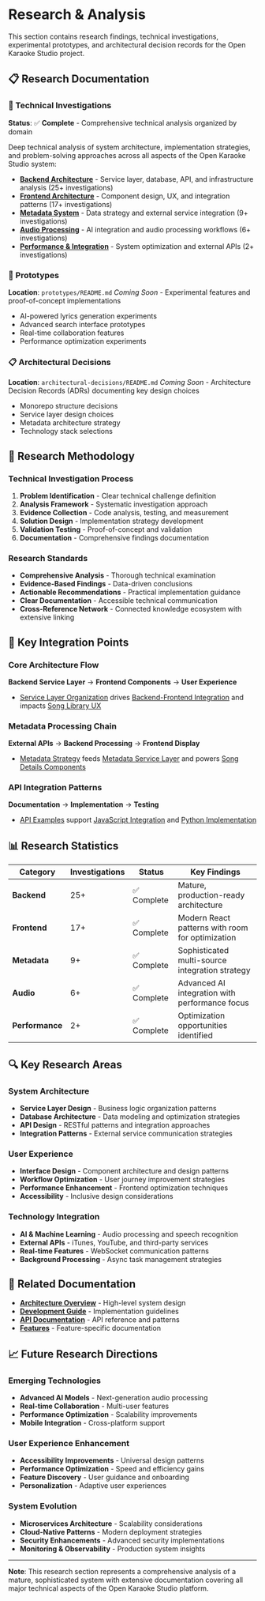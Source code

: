 # Research & Analysis

This section contains research findings, technical investigations, experimental prototypes, and architectural decision records for the Open Karaoke Studio project.

## 📋 Research Documentation

### 🔬 Technical Investigations
**Status**: ✅ **Complete** - Comprehensive technical analysis organized by domain

Deep technical analysis of system architecture, implementation strategies, and problem-solving approaches across all aspects of the Open Karaoke Studio system:

- **[Backend Architecture](backend/README.md)** - Service layer, database, API, and infrastructure analysis (25+ investigations)
- **[Frontend Architecture](frontend/README.md)** - Component design, UX, and integration patterns (17+ investigations)
- **[Metadata System](metadata/README.md)** - Data strategy and external service integration (9+ investigations)
- **[Audio Processing](audio/README.md)** - AI integration and audio processing workflows (6+ investigations)
- **[Performance & Integration](performance/README.md)** - System optimization and external APIs (2+ investigations)

### 🧪 Prototypes
**Location**: `prototypes/README.md`
*Coming Soon* - Experimental features and proof-of-concept implementations

- AI-powered lyrics generation experiments
- Advanced search interface prototypes
- Real-time collaboration features
- Performance optimization experiments

### 📋 Architectural Decisions
**Location**: `architectural-decisions/README.md`
*Coming Soon* - Architecture Decision Records (ADRs) documenting key design choices

- Monorepo structure decisions
- Service layer design choices
- Metadata architecture strategy
- Technology stack selections

## 🎯 Research Methodology

### Technical Investigation Process
1. **Problem Identification** - Clear technical challenge definition
2. **Analysis Framework** - Systematic investigation approach
3. **Evidence Collection** - Code analysis, testing, and measurement
4. **Solution Design** - Implementation strategy development
5. **Validation Testing** - Proof-of-concept and validation
6. **Documentation** - Comprehensive findings documentation

### Research Standards
- **Comprehensive Analysis** - Thorough technical examination
- **Evidence-Based Findings** - Data-driven conclusions
- **Actionable Recommendations** - Practical implementation guidance
- **Clear Documentation** - Accessible technical communication
- **Cross-Reference Network** - Connected knowledge ecosystem with extensive linking

## 🔗 Key Integration Points

### Core Architecture Flow
**Backend Service Layer** → **Frontend Components** → **User Experience**
- [Service Layer Organization](backend/004-service-layer-organization.md) drives [Backend-Frontend Integration](frontend/016-backend-frontend-integration-disconnect.md) and impacts [Song Library UX](frontend/012-improve-song-library-browsing-ux.md)

### Metadata Processing Chain  
**External APIs** → **Backend Processing** → **Frontend Display**
- [Metadata Strategy](metadata/README.md) feeds [Metadata Service Layer](backend/004c-metadata-service-layer.md) and powers [Song Details Components](frontend/016d-song-details-dialog-core.md)

### API Integration Patterns
**Documentation** → **Implementation** → **Testing**
- [API Examples](../api/examples/README.md) support [JavaScript Integration](../api/examples/javascript-examples.md) and [Python Implementation](../api/examples/python-examples.md)

## 📊 Research Statistics

| Category | Investigations | Status | Key Findings |
|----------|---------------|---------|-------------|
| **Backend** | 25+ | ✅ Complete | Mature, production-ready architecture |
| **Frontend** | 17+ | ✅ Complete | Modern React patterns with room for optimization |
| **Metadata** | 9+ | ✅ Complete | Sophisticated multi-source integration strategy |
| **Audio** | 6+ | ✅ Complete | Advanced AI integration with performance focus |
| **Performance** | 2+ | ✅ Complete | Optimization opportunities identified |

## 🔍 Key Research Areas

### System Architecture
- **Service Layer Design** - Business logic organization patterns
- **Database Architecture** - Data modeling and optimization strategies
- **API Design** - RESTful patterns and integration approaches
- **Integration Patterns** - External service communication strategies

### User Experience
- **Interface Design** - Component architecture and design patterns
- **Workflow Optimization** - User journey improvement strategies
- **Performance Enhancement** - Frontend optimization techniques
- **Accessibility** - Inclusive design considerations

### Technology Integration
- **AI & Machine Learning** - Audio processing and speech recognition
- **External APIs** - iTunes, YouTube, and third-party services
- **Real-time Features** - WebSocket communication patterns
- **Background Processing** - Async task management strategies

## 🔗 Related Documentation

- **[Architecture Overview](../architecture/README.md)** - High-level system design
- **[Development Guide](../development/README.md)** - Implementation guidelines
- **[API Documentation](../api/README.md)** - API reference and patterns
- **[Features](../features/README.md)** - Feature-specific documentation

## 📈 Future Research Directions

### Emerging Technologies
- **Advanced AI Models** - Next-generation audio processing
- **Real-time Collaboration** - Multi-user features
- **Performance Optimization** - Scalability improvements
- **Mobile Integration** - Cross-platform support

### User Experience Enhancement
- **Accessibility Improvements** - Universal design patterns
- **Performance Optimization** - Speed and efficiency gains
- **Feature Discovery** - User guidance and onboarding
- **Personalization** - Adaptive user experiences

### System Evolution
- **Microservices Architecture** - Scalability considerations
- **Cloud-Native Patterns** - Modern deployment strategies
- **Security Enhancements** - Advanced security implementations
- **Monitoring & Observability** - Production system insights

---

**Note**: This research section represents a comprehensive analysis of a mature, sophisticated system with extensive documentation covering all major technical aspects of the Open Karaoke Studio platform.
